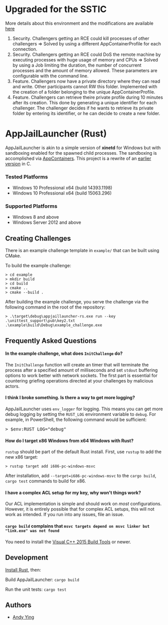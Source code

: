 # Upgraded for the SSTIC

More details about this environment and the modifications are available [here](https://thalium.github.io/blog/posts/sstic_infra_windows/)

1. Security. Challengers getting an RCE could kill processes of other challengers => Solved by using a different AppContainerProfile for each connection.
2. Security. Challengers getting an RCE could DoS the remote machine by executing processes with huge usage of memory and CPUs => Solved by using a Job limiting the duration, the number of concurrent processes and the amount of memory allowed. These parameters are configurable with the command line.
3. Feature. Challengers now have a private directory where they can read and write. Other participants cannot RW this folder. Implemented with the creation of a folder belonging to the unique AppContainerProfile.
4. Feature. Challengers can retrieve theire private profile during 10 minutes after its creation. This done by generating a unique identifier for each challenger. The challenger decides if he wants to retrieve its private folder by entering its identifier, or he can decide to create a new folder. 

# AppJailLauncher (Rust)

AppJailLauncher is akin to a simple version of **xinetd** for Windows but with sandboxing enabled for the spawned child processes. The sandboxing is accomplished via [AppContainers](https://goo.gl/5gNlUy). This project is a rewrite of an [earlier version](https://github.com/trailofbits/AppJailLauncher) in C.

### Tested Platforms
 * Windows 10 Professional x64 (build 14393.1198)
 * Windows 10 Professional x64 (build 15063.296)

### Supported Platforms
 * Windows 8 and above
 * Windows Server 2012 and above
 
## Creating Challenges

There is an example challenge template in `example/` that can be built using CMake.

To build the example challenge:

```
> cd example
> mkdir build
> cd build
> cmake ..
> cmake --build .
```

After building the example challenge, you serve the challenge via the following command in the root of the repository:

```
> .\target\debug\appjaillauncher-rs.exe run --key .\unittest_support\pub\key2.txt .\example\build\Debug\example_challenge.exe
```

## Frequently Asked Questions

#### In the example challenge, what does `InitChallenge` do?
The `InitChallenge` function will create an timer that will terminate the process after a specified amount of milliseconds and  set `stdout` buffering options to work better with network sockets. The first part is essential for countering griefing operations directed at your challenges by malicious actors.

#### I think I broke something. Is there a way to get more logging?
AppJailLauncher uses `env_logger` for logging. This means you can get more debug logging by setting the `RUST_LOG` environment variable to `debug`. For example, in PowerShell, the following command would be sufficient: 
<pre>
> $env:RUST_LOG="debug"
</pre>

#### How do I target x86 Windows from x64 Windows with Rust?
`rustup` should be part of the default Rust install. First, use `rustup` to add the new x86 target:

```
> rustup target add i686-pc-windows-msvc
```

After installation, add `--target=i686-pc-windows-msvc` to the `cargo build`, `cargo test` commands to build for x86.

#### I have a complex ACL setup for my key, why won't things work?
Our ACL implementation is simple and should work on _most_ configurations. However, it is entirely possible that for complex ACL setups, this will not work as intended. If you run into any issues, file an issue.

#### `cargo build` complains that `msvc targets depend on msvc linker but "link.exe" was not found`
You need to install the [Visual C++ 2015 Build Tools](http://go.microsoft.com/fwlink/?LinkId=691126&fixForIE=.exe) or newer.

## Development
[Install Rust](https://www.rust-lang.org/en-US/install.html), then:

Build AppJailLauncher: `cargo build`

Run the unit tests: `cargo test`

## Authors
 * [Andy Ying](https://github.com/yying)
